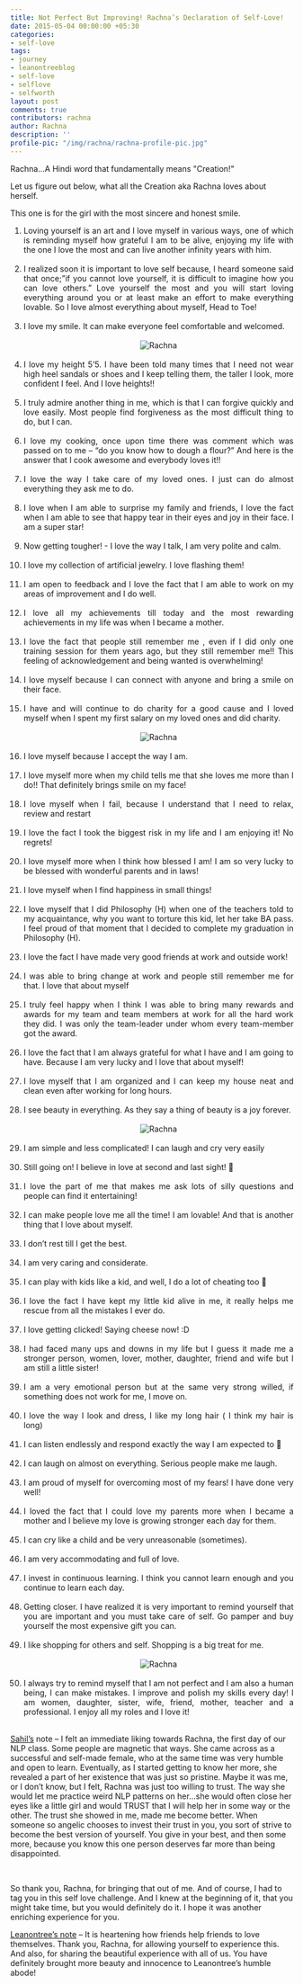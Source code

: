 ```yaml
---
title: Not Perfect But Improving! Rachna’s Declaration of Self-Love!
date: 2015-05-04 00:00:00 +05:30
categories:
- self-love
tags:
- journey
- leanontreeblog
- self-love
- selflove
- selfworth
layout: post
comments: true
contributors: rachna
author: Rachna
description: ''
profile-pic: "/img/rachna/rachna-profile-pic.jpg"
---
```


<p class="lot-text">
Rachna…A Hindi word that fundamentally means &#34;Creation!&#34; </p>
<p class="lot-text">Let us figure out below, what all the Creation aka Rachna loves about herself.</p>
<p class="lot-text">This one is for the girl with the most sincere and honest smile.</p>
<div class="post-body-list-container"><ol style="text-align: justify;">
<li>
Loving yourself is an art and I love myself in various ways, one of which is reminding myself how grateful I am to be alive, enjoying my life with the one I love the most and can live another infinity years with him.</li><!--more--><br/>
<li>
I realized soon it is important to love self because, I heard someone said that once;”if you cannot love yourself, it is difficult to imagine how you can love others.” Love yourself the most and you will start loving everything around  you or at least make an effort to make everything lovable. So I love almost everything about myself, Head to Toe!</li><br/>
<li>
I love my smile. It can make everyone feel comfortable and welcomed.</li><br/>
<div class="separator" style="clear: both; text-align: center;">
<img class="img-responsive center-block"  src="/img/rachna/rachna-1.jpg" alt="Rachna"/></div>
<br/>
<li>
I love my height 5’5. I have been told many times that I need not wear high heel sandals or shoes and I keep telling them, the taller I look, more confident I feel. And I love heights!!</li><br/>
<li>
I truly admire another thing in me, which is that I can forgive quickly and love easily. Most people find forgiveness as the most difficult thing to do, but I can.</li><br/>
<li>
I love my cooking, once upon time there was comment which was passed on to me – “do you know how to dough a flour?” And here is the answer that I cook awesome and everybody loves it!!</li><br/>
<li>
I love the way I take care of my loved ones. I just can do almost everything they ask me to do.</li><br/>
<li>
I love when I am able to surprise my family and friends, I love the fact when I am able to see that happy tear in their eyes and joy in their face. I am a super star!</li><br/>
<li>
Now getting tougher! - I love the way I talk, I am very polite and calm.</li><br/>
<li>
I love my collection of artificial jewelry. I love flashing them!</li><br/>
<li>
I am open to feedback and I love the fact that I am able to work on my areas of improvement and I do well.</li><br/>
<li>
I love all my achievements till today and the most rewarding achievements in my life was when I became a mother.</li><br/>
<li>
I love the fact that people still remember me , even if I did only one training session for them years ago, but they still remember me!! This feeling of acknowledgement and being wanted is overwhelming!</li><br/>
<li>
I love myself because I can connect with anyone and bring a smile on their face.</li><br/>
<li>
I have and will continue to do charity for a good cause and I loved myself when I spent my first salary on my loved ones and did charity.</li><br/>

<div class="separator" style="clear: both; text-align: center;">
<img class="img-responsive center-block"  src="/img/rachna/rachna-2.jpg" alt="Rachna"/></div>
<br/>

<li>
I love myself because I accept the way I am.</li><br/>
<li>
I love myself more when my child tells me that she loves me more than I do!! That definitely brings smile on my face!</li><br/>
<li>
I love myself when I fail, because I understand that I need to relax, review and restart</li><br/>
<li>
I love the fact I took the biggest risk in my life and I am enjoying it! No regrets!</li><br/>
<li>
I love myself more when I think how blessed I am! I am so very lucky to be blessed with wonderful parents and in laws!</li><br/>
<li>
I love myself when I find happiness in small things!</li><br/>
<li>
I love myself that I did Philosophy (H) when one of the teachers told to my acquaintance, why you want to torture this kid, let her take BA pass. I feel proud of that moment that I decided to complete my graduation in Philosophy (H).</li><br/>
<li>
I love the fact I have made very good friends at work and outside work!</li><br/>
<li>
I was able to bring change at work and people still remember me for that. I love that about myself</li><br/>
<li>
I truly feel happy when I think I was able to bring many rewards and awards for my team and team members at work for all the hard work they did. I was only the team-leader under whom every team-member got the award.</li><br/>
<li>
I love the fact that I am always grateful for what I have and I am going to have. Because I am very lucky and I love that about myself!</li><br/>
<li>
I love myself that I am organized and I can keep my house neat and clean even after working for long hours.</li><br/>
<li>
I see beauty in everything. As they say a thing of beauty is a joy forever.</li><br/>

<div class="separator" style="clear: both; text-align: center;">
<img class="img-responsive center-block"  src="/img/rachna/rachna-3.jpg" alt="Rachna"/></div>
<br/>

<li>
I am simple and less complicated! I can laugh and cry very easily</li><br/>
<li>
Still going on! I believe in love at second and last sight! </li><br/>
<li>
I love the part of me that makes me ask lots of silly questions and people can find it entertaining!</li><br/>
<li>
I can make people love me all the time! I am lovable! And that is another thing that I love about myself.</li><br/>
<li>
I don’t rest till I get the best.</li><br/>
<li>
I am very caring and considerate.</li><br/>
<li>
I can play with kids like a kid, and well, I do a lot of cheating too </li><br/>
<li>
I love the fact I have kept my little kid alive in me, it really helps me rescue from all the mistakes I ever do.</li><br/>
<li>
I love getting clicked! Saying cheese now! :D</li><br/>
<li>
I had faced many ups and downs in my life but I guess it made me a stronger person, women, lover, mother, daughter, friend and wife but I am still a little sister!</li><br/>
<li>
I am a very emotional person but at the same very strong willed, if something does not work for me, I move on.</li><br/>
<li>
I love the way I look and dress, I like my long hair ( I think my hair is long)</li><br/>
<li>
I can listen endlessly and respond exactly the way I am expected to </li><br/>
<li>
I can laugh on almost on everything. Serious people make me laugh.</li><br/>
<li>
I am proud of myself for overcoming most of my fears! I have done very well!</li><br/>
<li>
I loved the fact that I could love my parents more when I became a mother and I believe my love is growing stronger each day for them.</li><br/>
<li>
I can cry like a child and be very unreasonable (sometimes).</li><br/>
<li>
I am very accommodating and full of love.</li><br/>
<li>
I invest in continuous learning. I think you cannot learn enough and you continue to learn each day.</li><br/>
<li>
Getting closer. I have realized it is very important to remind yourself that you are important and you must take care of self. Go pamper and buy yourself the most expensive gift you can.</li><br/>
<li>
I like shopping for others and self. Shopping is a big treat for me.</li><br/>

<div class="separator" style="clear: both; text-align: center;">
<img class="img-responsive center-block"  src="/img/rachna/rachna-4.jpg" alt="Rachna"/></div>
<br/>


<li>
I always try to remind myself that I am not perfect and I am also a human being, I can make mistakes. I improve and polish my skills every day! I am women, daughter, sister, wife, friend, mother, teacher and a professional. I enjoy all my roles and I love it!</li><br/>
</ol>

<p class="lot-text">
<a href="/self-love/contest-sahil-verma.html" >Sahil’s</a> note – I felt an immediate liking towards Rachna, the first day of our NLP class. Some people are magnetic that ways. She came across as a successful and self-made female, who at the same time was very humble and open to learn. Eventually, as I started getting to know her more, she revealed a part of her existence that was just so pristine. Maybe it was me, or I don’t know, but I felt, Rachna was just too willing to trust. The way she would let me practice weird NLP patterns on her…she would often close her eyes like a little girl and would TRUST that I will help her in some way or the other. The trust she showed in me, made me become better. When someone so angelic chooses to invest their trust in you, you sort of strive to become the best version of yourself. You give in your best, and then some more, because you know this one person deserves far more than being disappointed.</li></ol></div><br/>
</p>
<p class="lot-text">
So thank you, Rachna, for bringing that out of me. And of course, I had to tag you in this self love challenge. And I knew at the beginning of it, that you might take time, but you would definitely do it. I hope it was another enriching experience for you.</p>
<p class="lot-text"><a href="/" >Leanontree’s note</a></b> – It is heartening how friends help friends to love themselves. Thank you, Rachna, for allowing yourself to experience this. And also, for sharing the beautiful experience with all of us. You have definitely brought more beauty and innocence to Leanontree’s humble abode!</p>

